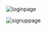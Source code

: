 
![loginpage](https://github.com/user-attachments/assets/d6298d0c-7d54-4a75-8948-ccfd61acc6bd)



![signuppage](https://github.com/user-attachments/assets/c2b48903-d749-4d10-92da-857c1eedd530)
